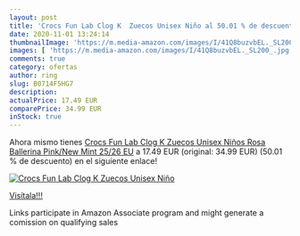 ```yaml
---
layout: post
title: 'Crocs Fun Lab Clog K  Zuecos Unisex Niño al 50.01 % de descuento'
date: 2020-11-01 13:24:14
thumbnailImage: 'https://m.media-amazon.com/images/I/41Q8buzvbEL._SL200_.jpg'
images: [ 'https://m.media-amazon.com/images/I/41Q8buzvbEL._SL200_.jpg' ]
comments: true
category: ofertas
author: ring
slug: B0714F5HG7
description:
actualPrice: 17.49 EUR
comparePrice: 34.99 EUR
inStock: true
---
```


Ahora mismo tienes [Crocs Fun Lab Clog K  Zuecos Unisex Niños  Rosa  Ballerina Pink/New Mint   25/26 EU](https://www.amazon.es/dp/B0714F5HG7/?tag=tolees-21) a 17.49 EUR (original: 34.99 EUR) (50.01 %  de descuento) en el siguiente enlace!

[![Crocs Fun Lab Clog K  Zuecos Unisex Niño](https://m.media-amazon.com/images/I/41Q8buzvbEL._SL200_.jpg)](https://www.amazon.es/dp/B0714F5HG7/?tag=tolees-21)

[Visítala!!!](https://www.amazon.es/dp/B0714F5HG7/?tag=tolees-21)

Links participate in Amazon Associate program and might generate a comission on qualifying sales
